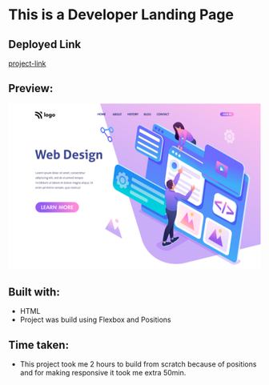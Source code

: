 
# This is a Developer Landing Page

## Deployed Link

[project-link](https://phani-sai-project-08.netlify.app/)

## Preview:

![Desktop view](./8.png)

## Built with:

- HTML
- Project was build using Flexbox and Positions


## Time taken:

- This project took me 2 hours to build from scratch because of positions and for making responsive it took me extra 50min.



